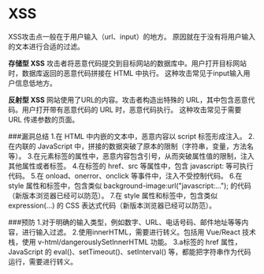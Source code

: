 XSS
===
XSS攻击点一般在于用户输入（url、input）的地方。
原因就在于没有将用户输入的文本进行合适的过滤。

**存储型 XSS**
攻击者将恶意代码提交到目标网站的数据库中。用户打开目标网站时，数据库返回的恶意代码拼接在 HTML 中执行。
这种攻击常见于input输入用户信息低地方。

**反射型 XSS**
网站使用了URL的内容。攻击者构造出特殊的 URL，其中包含恶意代码。用户打开带有恶意代码的 URL 时，恶意代码执行。
这种攻击常见于需要 URL 传递参数的页面。

###漏洞总结
1.在 HTML 中内嵌的文本中，恶意内容以 script 标签形成注入。
2.在内联的 JavaScript 中，拼接的数据突破了原本的限制（字符串，变量，方法名等）。
3.在元素标签的属性中，恶意内容包含引号，从而突破属性值的限制，注入其他属性或者标签。
4.在标签的 href、src 等属性中，包含 javascript: 等可执行代码。
5.在 onload、onerror、onclick 等事件中，注入不受控制代码。
6.在 style 属性和标签中，包含类似 background-image:url("javascript:..."); 的代码（新版本浏览器已经可以防范）。
7.在 style 属性和标签中，包含类似 expression(...) 的 CSS 表达式代码（新版本浏览器已经可以防范）。

###预防
1.对于明确的输入类型，例如数字、URL、电话号码、邮件地址等等内容，进行输入过滤。
2.使用innerHTML，需要进行转义。包括用 Vue/React 技术栈，使用 v-html/dangerouslySetInnerHTML 功能。
3.a标签的 href 属性，JavaScript 的 eval()、setTimeout()、setInterval() 等，都能把字符串作为代码运行，需要进行转义。